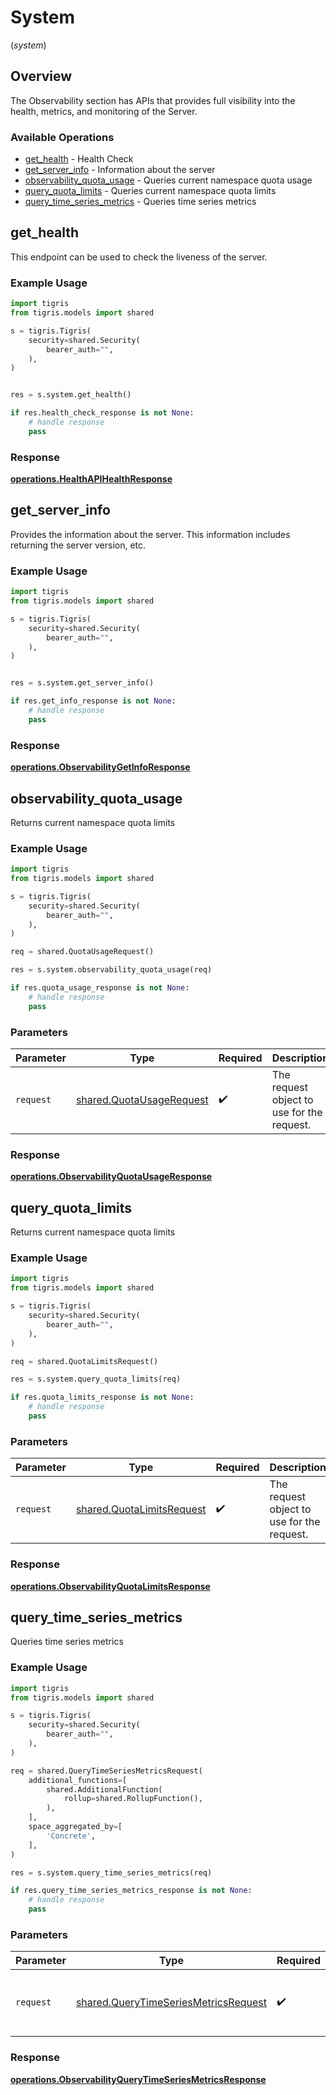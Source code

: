 # System
(*system*)

## Overview

The Observability section has APIs that provides full visibility into the health, metrics, and monitoring of the Server.

### Available Operations

* [get_health](#get_health) - Health Check
* [get_server_info](#get_server_info) - Information about the server
* [observability_quota_usage](#observability_quota_usage) - Queries current namespace quota usage
* [query_quota_limits](#query_quota_limits) - Queries current namespace quota limits
* [query_time_series_metrics](#query_time_series_metrics) - Queries time series metrics

## get_health

This endpoint can be used to check the liveness of the server.

### Example Usage

```python
import tigris
from tigris.models import shared

s = tigris.Tigris(
    security=shared.Security(
        bearer_auth="",
    ),
)


res = s.system.get_health()

if res.health_check_response is not None:
    # handle response
    pass
```


### Response

**[operations.HealthAPIHealthResponse](../../models/operations/healthapihealthresponse.md)**


## get_server_info

Provides the information about the server. This information includes returning the server version, etc.

### Example Usage

```python
import tigris
from tigris.models import shared

s = tigris.Tigris(
    security=shared.Security(
        bearer_auth="",
    ),
)


res = s.system.get_server_info()

if res.get_info_response is not None:
    # handle response
    pass
```


### Response

**[operations.ObservabilityGetInfoResponse](../../models/operations/observabilitygetinforesponse.md)**


## observability_quota_usage

Returns current namespace quota limits

### Example Usage

```python
import tigris
from tigris.models import shared

s = tigris.Tigris(
    security=shared.Security(
        bearer_auth="",
    ),
)

req = shared.QuotaUsageRequest()

res = s.system.observability_quota_usage(req)

if res.quota_usage_response is not None:
    # handle response
    pass
```

### Parameters

| Parameter                                                            | Type                                                                 | Required                                                             | Description                                                          |
| -------------------------------------------------------------------- | -------------------------------------------------------------------- | -------------------------------------------------------------------- | -------------------------------------------------------------------- |
| `request`                                                            | [shared.QuotaUsageRequest](../../models/shared/quotausagerequest.md) | :heavy_check_mark:                                                   | The request object to use for the request.                           |


### Response

**[operations.ObservabilityQuotaUsageResponse](../../models/operations/observabilityquotausageresponse.md)**


## query_quota_limits

Returns current namespace quota limits

### Example Usage

```python
import tigris
from tigris.models import shared

s = tigris.Tigris(
    security=shared.Security(
        bearer_auth="",
    ),
)

req = shared.QuotaLimitsRequest()

res = s.system.query_quota_limits(req)

if res.quota_limits_response is not None:
    # handle response
    pass
```

### Parameters

| Parameter                                                              | Type                                                                   | Required                                                               | Description                                                            |
| ---------------------------------------------------------------------- | ---------------------------------------------------------------------- | ---------------------------------------------------------------------- | ---------------------------------------------------------------------- |
| `request`                                                              | [shared.QuotaLimitsRequest](../../models/shared/quotalimitsrequest.md) | :heavy_check_mark:                                                     | The request object to use for the request.                             |


### Response

**[operations.ObservabilityQuotaLimitsResponse](../../models/operations/observabilityquotalimitsresponse.md)**


## query_time_series_metrics

Queries time series metrics

### Example Usage

```python
import tigris
from tigris.models import shared

s = tigris.Tigris(
    security=shared.Security(
        bearer_auth="",
    ),
)

req = shared.QueryTimeSeriesMetricsRequest(
    additional_functions=[
        shared.AdditionalFunction(
            rollup=shared.RollupFunction(),
        ),
    ],
    space_aggregated_by=[
        'Concrete',
    ],
)

res = s.system.query_time_series_metrics(req)

if res.query_time_series_metrics_response is not None:
    # handle response
    pass
```

### Parameters

| Parameter                                                                                    | Type                                                                                         | Required                                                                                     | Description                                                                                  |
| -------------------------------------------------------------------------------------------- | -------------------------------------------------------------------------------------------- | -------------------------------------------------------------------------------------------- | -------------------------------------------------------------------------------------------- |
| `request`                                                                                    | [shared.QueryTimeSeriesMetricsRequest](../../models/shared/querytimeseriesmetricsrequest.md) | :heavy_check_mark:                                                                           | The request object to use for the request.                                                   |


### Response

**[operations.ObservabilityQueryTimeSeriesMetricsResponse](../../models/operations/observabilityquerytimeseriesmetricsresponse.md)**

